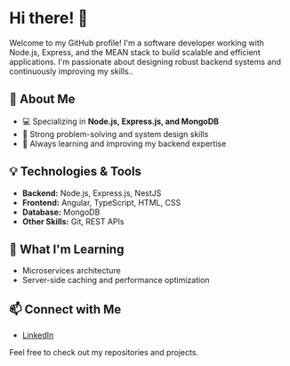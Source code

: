 # Hi there! 👋

Welcome to my GitHub profile! I'm a software developer working with Node.js, Express, and the MEAN stack to build scalable and efficient applications. I'm passionate about designing robust backend systems and continuously improving my skills..

## 🚀 About Me
- 💻 Specializing in **Node.js, Express.js, and MongoDB**
- 🎨 Strong problem-solving and system design skills
- 📖 Always learning and improving my backend expertise

## 💡 Technologies & Tools
- **Backend:** Node.js, Express.js, NestJS
- **Frontend:** Angular, TypeScript, HTML, CSS
- **Database:** MongoDB
- **Other Skills:** Git, REST APIs

## 🌱 What I'm Learning
- Microservices architecture
- Server-side caching and performance optimization


## 📫 Connect with Me
- [LinkedIn](https://www.linkedin.com/in/vagdevi-yalla-42262722a/)  


Feel free to check out my repositories and projects.



<!---
Vagdevi-yalla/Vagdevi-yalla is a ✨ special ✨ repository because its `README.md` (this file) appears on your GitHub profile.
You can click the Preview link to take a look at your changes.
--->
